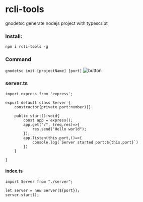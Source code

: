 # rcli-tools

gnodetsc generate nodejs project with typescript 

### Install:
`npm i rcli-tools -g`

### Command 
`gnodetsc init [projectName] [port]`
![button](https://github.com/babakoto/rcli-tools/blob/master/button.PNG)

### server.ts 
    import express from 'express';
    
    export default class Server {
        constructor(private port:number){}
    
        public start():void{
            const app = express();
            app.get("/", (req,res)=>{
                res.send("Hello world");
            });
            app.listen(this.port,()=>{
                console.log(`Server started port:${this.port}`)
            })
        }
    
    }
    

#### index.ts
    import Server from "./server";
    
    let server = new Server(${port});
    server.start();
 